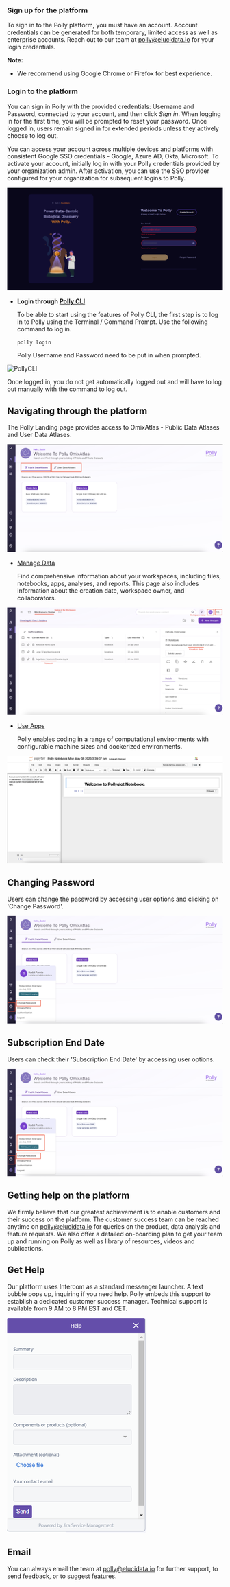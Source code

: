###   **Sign up for the platform**

To sign in to the Polly platform, you must have an account. Account credentials can be generated for both temporary, limited access as well as enterprise accounts. Reach out to our team at [polly@elucidata.io](mailto:polly@elucidata.io) for your login credentials.

**Note:**

*    We recommend using Google Chrome or Firefox for best experience.
    

###   **Login to the platform**

You can sign in Polly with the provided credentials: Username and Password, connected to your account, and then click *Sign in*. When logging in for the first time, you will be prompted to reset your password. Once logged in, users remain signed in for extended periods unless they actively choose to log out. 

You can access your account across multiple devices and platforms with consistent Google SSO credentials - Google, Azure AD, Okta, Microsoft. To activate your account, initially log in with your Polly credentials provided by your organization admin. After activation, you can use the SSO provider configured for your organization for subsequent logins to Polly.


![Login](../img/Home/Login1.png)

*   **Login through [Polly CLI](https://docs.elucidata.io/Scaling%20compute/Polly%20CLI.html)**

    To be able to start using the features of Polly CLI, the first step is to log in to Polly using the Terminal / Command Prompt. Use the following command to log in.

    <pre><code>polly login</code></pre>

    Polly Username and Password need to be put in when prompted.

![PollyCLI](../img/Home/PollyCLI.png) <!-- <center>**Figure 5.** Sample metadata mapping file</center> -->

Once logged in, you do not get automatically logged out and will have to log out manually with the command to log out.

## Navigating through the platform

The Polly Landing page provides access to OmixAtlas - Public Data Atlases and User Data Atlases.

![Homepage](../img/Home/Navigatingtheplatform.png)

*   [Manage Data](https://docs.elucidata.io/Getting%20Started/Workspaces.html)

    Find comprehensive information about your workspaces, including files, notebooks, apps, analyses, and reports. This page also includes information about the creation date, workspace owner, and collaborators.

![Manage](../img/Home/Managedataedit.png) <!-- <center>**Figure 5.** Sample metadata mapping file</center> -->

*   [Use Apps](https://docs.elucidata.io/Apps/Introduction.html)

    Polly enables coding in a range of computational environments with configurable machine sizes and dockerized environments. 

![Code](../img/Home/sagemakerlandingpage.png) <!-- <center>**Figure 5.** Sample metadata mapping file</center> -->

## Changing Password 
Users can change the password by accessing user options and clicking on 'Change Password'.

![Code](../img/Home/Changepassword.png)

## Subscription End Date
Users can check their 'Subscription End Date' by accessing user options.

![Code](../img/Home/subscription.png)

## Getting help on the platform

We firmly believe that our greatest achievement is to enable customers and their success on the platform. The customer success team can be reached anytime on [polly@elucidata.io](mailto:polly@elucidata.io) for queries on the product, data analysis and feature requests. We also offer a detailed on-boarding plan to get your team up and running on Polly as well as library of resources, videos and publications.

## Get Help

Our platform uses Intercom as a standard messenger launcher. A text bubble pops up, inquiring if you need help. Polly embeds this support to establish a dedicated customer success manager. Technical support is available from 9 AM to 8 PM EST and CET.

![Intercom](../img/Home/Chat.png) <!-- <center>**Figure 5.** Sample metadata mapping file</center> -->

## Email

You can always email the team at [polly@elucidata.io](mailto:polly@elucidata.io) for further support, to send feedback, or to suggest features.
